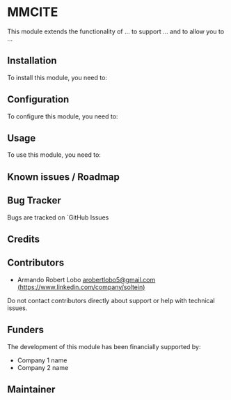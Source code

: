 # MMCITE

This module extends the functionality of ... to support ...
and to allow you to ...

## Installation

To install this module, you need to:

## Configuration

To configure this module, you need to:

## Usage

To use this module, you need to:

## Known issues / Roadmap

## Bug Tracker

Bugs are tracked on `GitHub Issues

## Credits

[SOLTEIN SA. de CV.]: https://soltein.net/web/image/res.company/1/logo?unique=84eb0ed "SOLTEIN SA. de CV."

## Contributors

* Armando Robert Lobo <arobertlobo5@gmail.com> [(https://www.linkedin.com/company/soltein)](https://www.linkedin.com/company/soltein)

Do not contact contributors directly about support or help with technical issues.

## Funders

The development of this module has been financially supported by:

* Company 1 name
* Company 2 name

## Maintainer

[SOLTEIN SA. de CV.]: https://soltein.net/web/image/res.company/1/logo?unique=84eb0ed "SOLTEIN SA. de CV."
